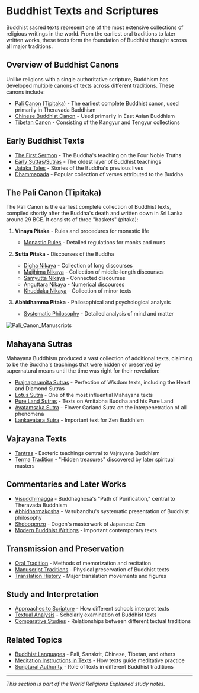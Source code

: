 # Buddhist Texts and Scriptures

Buddhist sacred texts represent one of the most extensive collections of religious writings in the world. From the earliest oral traditions to later written works, these texts form the foundation of Buddhist thought across all major traditions.

## Overview of Buddhist Canons

Unlike religions with a single authoritative scripture, Buddhism has developed multiple canons of texts across different traditions. These canons include:

- [Pali Canon (Tipitaka)](./pali_canon.md) - The earliest complete Buddhist canon, used primarily in Theravada Buddhism
- [Chinese Buddhist Canon](./chinese_canon.md) - Used primarily in East Asian Buddhism
- [Tibetan Canon](./tibetan_canon.md) - Consisting of the Kangyur and Tengyur collections

## Early Buddhist Texts

- [The First Sermon](./first_sermon.md) - The Buddha's teaching on the Four Noble Truths
- [Early Suttas/Sutras](./early_texts.md) - The oldest layer of Buddhist teachings
- [Jataka Tales](./jataka_tales.md) - Stories of the Buddha's previous lives
- [Dhammapada](./dhammapada.md) - Popular collection of verses attributed to the Buddha

## The Pali Canon (Tipitaka)

The Pali Canon is the earliest complete collection of Buddhist texts, compiled shortly after the Buddha's death and written down in Sri Lanka around 29 BCE. It consists of three "baskets" (pitaka):

1. **Vinaya Pitaka** - Rules and procedures for monastic life
   - [Monastic Rules](./vinaya_pitaka.md) - Detailed regulations for monks and nuns
   
2. **Sutta Pitaka** - Discourses of the Buddha
   - [Digha Nikaya](./digha_nikaya.md) - Collection of long discourses
   - [Majjhima Nikaya](./majjhima_nikaya.md) - Collection of middle-length discourses
   - [Samyutta Nikaya](./samyutta_nikaya.md) - Connected discourses
   - [Anguttara Nikaya](./anguttara_nikaya.md) - Numerical discourses
   - [Khuddaka Nikaya](./khuddaka_nikaya.md) - Collection of minor texts
   
3. **Abhidhamma Pitaka** - Philosophical and psychological analysis
   - [Systematic Philosophy](./abhidhamma_pitaka.md) - Detailed analysis of mind and matter

![Pali_Canon_Manuscripts](./images/pali_canon_palm_leaf_manuscript.jpg)

## Mahayana Sutras

Mahayana Buddhism produced a vast collection of additional texts, claiming to be the Buddha's teachings that were hidden or preserved by supernatural means until the time was right for their revelation:

- [Prajnaparamita Sutras](./prajnaparamita.md) - Perfection of Wisdom texts, including the Heart and Diamond Sutras
- [Lotus Sutra](./lotus_sutra.md) - One of the most influential Mahayana texts
- [Pure Land Sutras](./pure_land_sutras.md) - Texts on Amitabha Buddha and his Pure Land
- [Avatamsaka Sutra](./avatamsaka_sutra.md) - Flower Garland Sutra on the interpenetration of all phenomena
- [Lankavatara Sutra](./lankavatara_sutra.md) - Important text for Zen Buddhism

## Vajrayana Texts

- [Tantras](./tantric_texts.md) - Esoteric teachings central to Vajrayana Buddhism
- [Terma Tradition](./terma.md) - "Hidden treasures" discovered by later spiritual masters

## Commentaries and Later Works

- [Visuddhimagga](./visuddhimagga.md) - Buddhaghosa's "Path of Purification," central to Theravada Buddhism
- [Abhidharmakosha](./abhidharmakosha.md) - Vasubandhu's systematic presentation of Buddhist philosophy
- [Shobogenzo](./shobogenzo.md) - Dogen's masterwork of Japanese Zen
- [Modern Buddhist Writings](./modern_writings.md) - Important contemporary texts

## Transmission and Preservation

- [Oral Tradition](./oral_tradition.md) - Methods of memorization and recitation
- [Manuscript Traditions](./manuscript_traditions.md) - Physical preservation of Buddhist texts
- [Translation History](./translation_history.md) - Major translation movements and figures

## Study and Interpretation

- [Approaches to Scripture](./approaches_to_scripture.md) - How different schools interpret texts
- [Textual Analysis](./textual_analysis.md) - Scholarly examination of Buddhist texts
- [Comparative Studies](./comparative_studies.md) - Relationships between different textual traditions

## Related Topics

- [Buddhist Languages](./buddhist_languages.md) - Pali, Sanskrit, Chinese, Tibetan, and others
- [Meditation Instructions in Texts](../practices/meditation.md) - How texts guide meditative practice
- [Scriptural Authority](./scriptural_authority.md) - Role of texts in different Buddhist traditions

---

*This section is part of the World Religions Explained study notes.* 